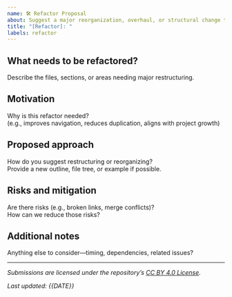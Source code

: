 ```yaml
---
name: 🛠️ Refactor Proposal
about: Suggest a major reorganization, overhaul, or structural change to the documentation
title: "[Refactor]: "
labels: refactor
---
```


## What needs to be refactored?

Describe the files, sections, or areas needing major restructuring.

## Motivation

Why is this refactor needed?  
(e.g., improves navigation, reduces duplication, aligns with project growth)

## Proposed approach

How do you suggest restructuring or reorganizing?  
Provide a new outline, file tree, or example if possible.

## Risks and mitigation

Are there risks (e.g., broken links, merge conflicts)?  
How can we reduce those risks?

## Additional notes

Anything else to consider—timing, dependencies, related issues?

---

_Submissions are licensed under the repository’s [CC BY 4.0 License](https://creativecommons.org/licenses/by/4.0/)._

*Last updated: {{DATE}}*
